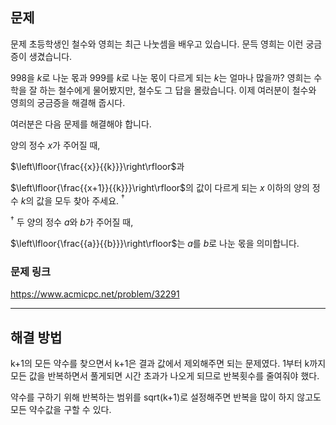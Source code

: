 ## 문제

문제
초등학생인 철수와 영희는 최근 나눗셈을 배우고 있습니다. 문득 영희는 이런 궁금증이 생겼습니다.

$998$을
$k$로 나눈 몫과
$999$를
$k$로 나눈 몫이 다르게 되는
$k$는 얼마나 많을까?
영희는 수학을 잘 하는 철수에게 물어봤지만, 철수도 그 답을 몰랐습니다. 이제 여러분이 철수와 영희의 궁금증을 해결해 줍시다.

여러분은 다음 문제를 해결해야 합니다.

양의 정수
$x$가 주어질 때,

$\left\lfloor{\frac{{x}}{{k}}}\right\rfloor$과

$\left\lfloor{\frac{{x+1}}{{k}}}\right\rfloor$의 값이 다르게 되는
$x$ 이하의 양의 정수
$k$의 값을 모두 찾아 주세요.
$^\dagger$

$^\dagger$ 두 양의 정수
$a$와
$b$가 주어질 때,

$\left\lfloor{\frac{{a}}{{b}}}\right\rfloor$는
$a$를
$b$로 나눈 몫을 의미합니다.

### 문제 링크

https://www.acmicpc.net/problem/32291

---

## 해결 방법

k+1의 모든 약수를 찾으면서 k+1은 결과 값에서 제외해주면 되는 문제였다.
1부터 k까지 모든 값을 반복하면서 풀게되면 시간 초과가 나오게 되므로 반복횟수를 줄여줘야 했다.

약수를 구하기 위해 반복하는 범위를 sqrt(k+1)로 설정해주면 반복을 많이 하지 않고도 모든 약수값을 구할 수 있다.
